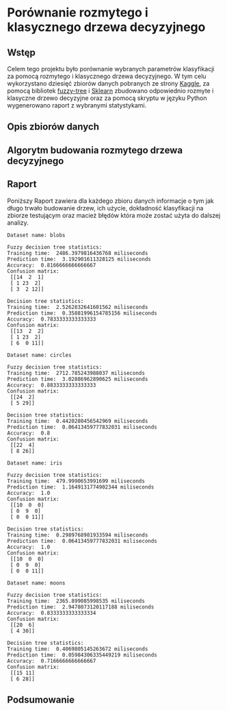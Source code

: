 # Porównanie rozmytego i klasycznego drzewa decyzyjnego

## Wstęp

Celem tego projektu było porównanie wybranych parametrów klasyfikacji za pomocą rozmytego i klasycznego drzewa decyzyjnego. W tym celu wykorzystano dziesięć zbiorów danych pobranych ze strony [Kaggle](https://www.kaggle.com/), za pomocą bibliotek [fuzzy-tree](https://balins.github.io/fuzzytree/index.html) i [Sklearn](https://scikit-learn.org/stable/) zbudowano odpowiednio rozmyte i klasyczne drzewo decyzyjne oraz za pomocą skryptu w języku Python wygenerowano raport z wybranymi statystykami.


## Opis zbiorów danych


## Algorytm budowania rozmytego drzewa decyzyjnego


## Raport
Poniższy Raport zawiera dla każdego zbioru danych informacje o tym jak długo trwało budowanie drzew, ich użycie, dokładność klasyfikacji na zbiorze testującym oraz macież błędów która może zostać użyta do dalszej analizy.

~~~
Dataset name: blobs

Fuzzy decision tree statistics:
Training time:  2486.3979816436768 miliseconds
Prediction time:  3.192901611328125 miliseconds
Accuracy:  0.8166666666666667
Confusion matrix: 
 [[14  2  1]
 [ 1 23  2]
 [ 3  2 12]]

Decision tree statistics:
Training time:  2.5262832641601562 miliseconds
Prediction time:  0.35881996154785156 miliseconds
Accuracy:  0.7833333333333333
Confusion matrix: 
 [[13  2  2]
 [ 1 23  2]
 [ 6  0 11]]
~~~
~~~
Dataset name: circles

Fuzzy decision tree statistics:
Training time:  2712.785243988037 miliseconds
Prediction time:  3.02886962890625 miliseconds
Accuracy:  0.8833333333333333
Confusion matrix: 
 [[24  2]
 [ 5 29]]

Decision tree statistics:
Training time:  0.4420280456542969 miliseconds
Prediction time:  0.06413459777832031 miliseconds
Accuracy:  0.8
Confusion matrix: 
 [[22  4]
 [ 8 26]]
~~~
~~~
Dataset name: iris

Fuzzy decision tree statistics:
Training time:  479.9990653991699 miliseconds
Prediction time:  1.1649131774902344 miliseconds
Accuracy:  1.0
Confusion matrix: 
 [[10  0  0]
 [ 0  9  0]
 [ 0  0 11]]

Decision tree statistics:
Training time:  0.2989768981933594 miliseconds
Prediction time:  0.06413459777832031 miliseconds
Accuracy:  1.0
Confusion matrix: 
 [[10  0  0]
 [ 0  9  0]
 [ 0  0 11]]
~~~
~~~
Dataset name: moons

Fuzzy decision tree statistics:
Training time:  2365.899085998535 miliseconds
Prediction time:  2.9478073120117188 miliseconds
Accuracy:  0.8333333333333334
Confusion matrix: 
 [[20  6]
 [ 4 30]]

Decision tree statistics:
Training time:  0.4069805145263672 miliseconds
Prediction time:  0.05984306335449219 miliseconds
Accuracy:  0.7166666666666667
Confusion matrix: 
 [[15 11]
 [ 6 28]]
~~~

## Podsumowanie
